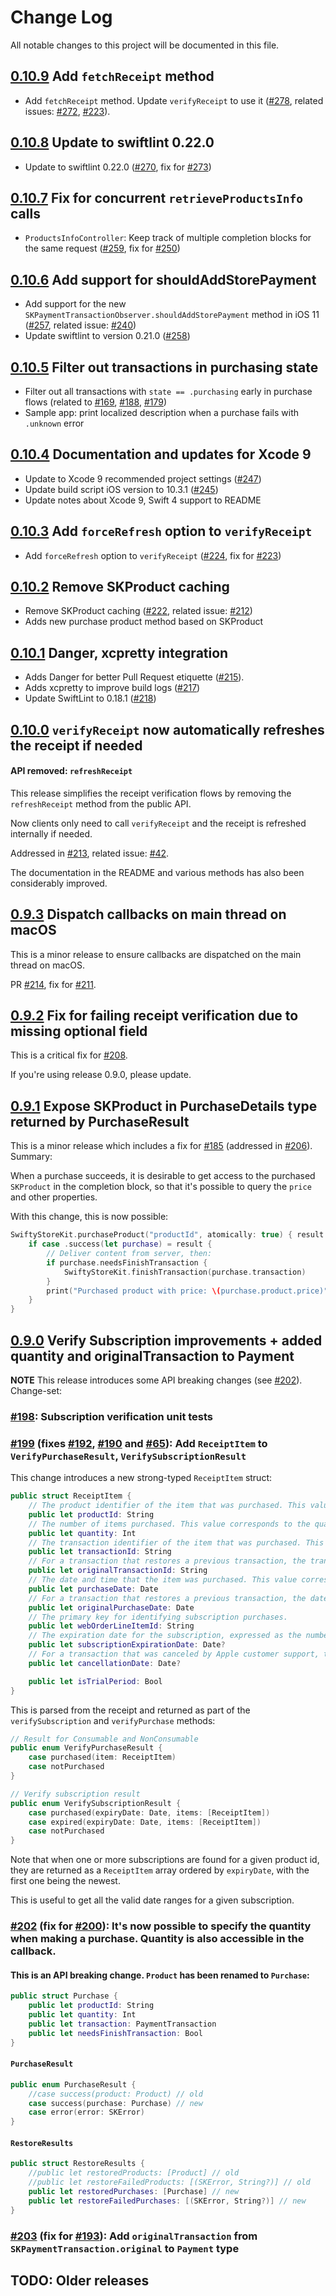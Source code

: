 # Change Log

All notable changes to this project will be documented in this file.

## [0.10.9](https://github.com/bizz84/SwiftyStoreKit/releases/tag/0.10.9) Add `fetchReceipt` method

* Add `fetchReceipt` method. Update `verifyReceipt` to use it ([#278](https://github.com/bizz84/SwiftyStoreKit/pull/278), related issues: [#272](https://github.com/bizz84/SwiftyStoreKit/issues/272), [#223](https://github.com/bizz84/SwiftyStoreKit/issues/223)).

## [0.10.8](https://github.com/bizz84/SwiftyStoreKit/releases/tag/0.10.8) Update to swiftlint 0.22.0

* Update to swiftlint 0.22.0 ([#270](https://github.com/bizz84/SwiftyStoreKit/pull/270), fix for [#273](https://github.com/bizz84/SwiftyStoreKit/issues/273))

## [0.10.7](https://github.com/bizz84/SwiftyStoreKit/releases/tag/0.10.7) Fix for concurrent `retrieveProductsInfo` calls

* `ProductsInfoController`: Keep track of multiple completion blocks for the same request ([#259](https://github.com/bizz84/SwiftyStoreKit/pull/259), fix for [#250](https://github.com/bizz84/SwiftyStoreKit/issues/250))

## [0.10.6](https://github.com/bizz84/SwiftyStoreKit/releases/tag/0.10.6) Add support for shouldAddStorePayment

* Add support for the new `SKPaymentTransactionObserver.shouldAddStorePayment` method in iOS 11 ([#257](https://github.com/bizz84/SwiftyStoreKit/pull/257), related issue: [#240](https://github.com/bizz84/SwiftyStoreKit/issues/240))
* Update swiftlint to version 0.21.0 ([#258](https://github.com/bizz84/SwiftyStoreKit/pull/258))

## [0.10.5](https://github.com/bizz84/SwiftyStoreKit/releases/tag/0.10.5) Filter out transactions in purchasing state
* Filter out all transactions with `state == .purchasing` early in purchase flows (related to [#169](https://github.com/bizz84/SwiftyStoreKit/issues/169), [#188](https://github.com/bizz84/SwiftyStoreKit/pull/188), [#179](https://github.com/bizz84/SwiftyStoreKit/issues/179))
* Sample app: print localized description when a purchase fails with `.unknown` error

## [0.10.4](https://github.com/bizz84/SwiftyStoreKit/releases/tag/0.10.4) Documentation and updates for Xcode 9

* Update to Xcode 9 recommended project settings ([#247](https://github.com/bizz84/SwiftyStoreKit/pull/247))
* Update build script iOS version to 10.3.1 ([#245](https://github.com/bizz84/SwiftyStoreKit/pull/245))
* Update notes about Xcode 9, Swift 4 support to README

## [0.10.3](https://github.com/bizz84/SwiftyStoreKit/releases/tag/0.10.3) Add `forceRefresh` option to `verifyReceipt`

* Add `forceRefresh` option to `verifyReceipt` ([#224](https://github.com/bizz84/SwiftyStoreKit/pull/224), fix for [#223](https://github.com/bizz84/SwiftyStoreKit/issues/223))

## [0.10.2](https://github.com/bizz84/SwiftyStoreKit/releases/tag/0.10.2) Remove SKProduct caching

* Remove SKProduct caching ([#222](https://github.com/bizz84/SwiftyStoreKit/pull/222), related issue: [#212](https://github.com/bizz84/SwiftyStoreKit/issues/212))
* Adds new purchase product method based on SKProduct

## [0.10.1](https://github.com/bizz84/SwiftyStoreKit/releases/tag/0.10.1) Danger, xcpretty integration

* Adds Danger for better Pull Request etiquette ([#215](https://github.com/bizz84/SwiftyStoreKit/pull/215)).
* Adds xcpretty to improve build logs ([#217](https://github.com/bizz84/SwiftyStoreKit/pull/217))
* Update SwiftLint to 0.18.1 ([#218](https://github.com/bizz84/SwiftyStoreKit/pull/218))

## [0.10.0](https://github.com/bizz84/SwiftyStoreKit/releases/tag/0.10.0) `verifyReceipt` now automatically refreshes the receipt if needed

#### API removed: `refreshReceipt`

This release simplifies the receipt verification flows by removing the `refreshReceipt` method from the public API.

Now clients only need to call `verifyReceipt` and the receipt is refreshed internally if needed.

Addressed in [#213](https://github.com/bizz84/SwiftyStoreKit/pull/213), related issue: [#42](https://github.com/bizz84/SwiftyStoreKit/issues/42).

The documentation in the README and various methods has also been considerably improved.

## [0.9.3](https://github.com/bizz84/SwiftyStoreKit/releases/tag/0.9.3) Dispatch callbacks on main thread on macOS

This is a minor release to ensure callbacks are dispatched on the main thread on macOS.

PR [#214](https://github.com/bizz84/SwiftyStoreKit/pull/214), fix for [#211](https://github.com/bizz84/SwiftyStoreKit/issues/211).

## [0.9.2](https://github.com/bizz84/SwiftyStoreKit/releases/tag/0.9.2) Fix for failing receipt verification due to missing optional field

This is a critical fix for [#208](https://github.com/bizz84/SwiftyStoreKit/issues/208).

If you're using release 0.9.0, please update.

## [0.9.1](https://github.com/bizz84/SwiftyStoreKit/releases/tag/0.9.1) Expose SKProduct in PurchaseDetails type returned by PurchaseResult

This is a minor release which includes a fix for [#185](https://github.com/bizz84/SwiftyStoreKit/issues/185) (addressed in [#206](https://github.com/bizz84/SwiftyStoreKit/pull/206)). Summary:

When a purchase succeeds, it is desirable to get access to the purchased `SKProduct` in the completion block, so that it's possible to query the `price` and other properties.

With this change, this is now possible:

```swift
SwiftyStoreKit.purchaseProduct("productId", atomically: true) { result in
    if case .success(let purchase) = result {
        // Deliver content from server, then:
        if purchase.needsFinishTransaction {
            SwiftyStoreKit.finishTransaction(purchase.transaction)
        }
        print("Purchased product with price: \(purchase.product.price)")
    }
}
```

## [0.9.0](https://github.com/bizz84/SwiftyStoreKit/releases/edit/0.9.0) Verify Subscription improvements + added quantity and originalTransaction to Payment

**NOTE** This release introduces some API breaking changes (see [#202](https://github.com/bizz84/SwiftyStoreKit/pull/202)). Change-set:

### [#198](https://github.com/bizz84/SwiftyStoreKit/pull/198): Subscription verification unit tests

### [#199](https://github.com/bizz84/SwiftyStoreKit/pull/199) (fixes [#192](https://github.com/bizz84/SwiftyStoreKit/issues/192), [#190](https://github.com/bizz84/SwiftyStoreKit/issues/190) and [#65](https://github.com/bizz84/SwiftyStoreKit/issues/65)): Add `ReceiptItem` to `VerifyPurchaseResult`, `VerifySubscriptionResult`

This change introduces a new strong-typed `ReceiptItem` struct:

```swift
public struct ReceiptItem {
    // The product identifier of the item that was purchased. This value corresponds to the productIdentifier property of the SKPayment object stored in the transaction’s payment property.
    public let productId: String
    // The number of items purchased. This value corresponds to the quantity property of the SKPayment object stored in the transaction’s payment property.
    public let quantity: Int
    // The transaction identifier of the item that was purchased. This value corresponds to the transaction’s transactionIdentifier property.
    public let transactionId: String
    // For a transaction that restores a previous transaction, the transaction identifier of the original transaction. Otherwise, identical to the transaction identifier. This value corresponds to the original transaction’s transactionIdentifier property. All receipts in a chain of renewals for an auto-renewable subscription have the same value for this field.
    public let originalTransactionId: String
    // The date and time that the item was purchased. This value corresponds to the transaction’s transactionDate property.
    public let purchaseDate: Date
    // For a transaction that restores a previous transaction, the date of the original transaction. This value corresponds to the original transaction’s transactionDate property. In an auto-renewable subscription receipt, this indicates the beginning of the subscription period, even if the subscription has been renewed.
    public let originalPurchaseDate: Date
    // The primary key for identifying subscription purchases.
    public let webOrderLineItemId: String
    // The expiration date for the subscription, expressed as the number of milliseconds since January 1, 1970, 00:00:00 GMT. This key is only present for auto-renewable subscription receipts.
    public let subscriptionExpirationDate: Date?
    // For a transaction that was canceled by Apple customer support, the time and date of the cancellation. Treat a canceled receipt the same as if no purchase had ever been made.
    public let cancellationDate: Date?

    public let isTrialPeriod: Bool
}
```

This is parsed from the receipt and returned as part of the `verifySubscription` and `verifyPurchase` methods:

```swift
// Result for Consumable and NonConsumable
public enum VerifyPurchaseResult {
    case purchased(item: ReceiptItem)
    case notPurchased
}

// Verify subscription result
public enum VerifySubscriptionResult {
    case purchased(expiryDate: Date, items: [ReceiptItem])
    case expired(expiryDate: Date, items: [ReceiptItem])
    case notPurchased
}
```

Note that when one or more subscriptions are found for a given product id, they are returned as a `ReceiptItem` array ordered by `expiryDate`, with the first one being the newest.

This is useful to get all the valid date ranges for a given subscription.

### [#202](https://github.com/bizz84/SwiftyStoreKit/pull/202) (fix for [#200](https://github.com/bizz84/SwiftyStoreKit/issues/200)): It's now possible to specify the quantity when making a purchase. Quantity is also accessible in the callback.

#### This is an API breaking change. `Product` has been renamed to `Purchase`:

```swift
public struct Purchase {
    public let productId: String
    public let quantity: Int
    public let transaction: PaymentTransaction
    public let needsFinishTransaction: Bool
}
```

#### `PurchaseResult`

```swift
public enum PurchaseResult {
    //case success(product: Product) // old
    case success(purchase: Purchase) // new
    case error(error: SKError)
}
```

#### `RestoreResults`

```swift
public struct RestoreResults {
    //public let restoredProducts: [Product] // old
    //public let restoreFailedProducts: [(SKError, String?)] // old
    public let restoredPurchases: [Purchase] // new
    public let restoreFailedPurchases: [(SKError, String?)] // new
}
```

### [#203](https://github.com/bizz84/SwiftyStoreKit/pull/203) (fix for [#193](https://github.com/bizz84/SwiftyStoreKit/issues/193)): Add `originalTransaction` from `SKPaymentTransaction.original` to `Payment` type



## TODO: Older releases

